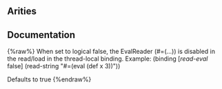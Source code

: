## Arities


## Documentation
{%raw%}
When set to logical false, the EvalReader (#=(...)) is disabled in the 
  read/load in the thread-local binding.
  Example: (binding [*read-eval* false] (read-string "#=(eval (def x 3))"))

  Defaults to true
{%endraw%}
